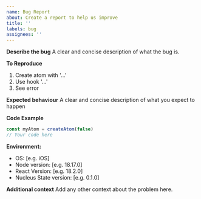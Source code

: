 ```yaml
---
name: Bug Report
about: Create a report to help us improve
title: ''
labels: bug
assignees: ''
---
```

**Describe the bug**
A clear and concise description of what the bug is.

**To Reproduce**
1. Create atom with '...'
2. Use hook '...'
3. See error

**Expected behaviour**
A clear and concise description of what you expect to happen

**Code Example**
```typescript
const myAtom = createAtom(false)
// Your code here
```

**Environment:**
- OS: [e.g. iOS]
- Node version: [e.g. 18.17.0]
- React Version: [e.g. 18.2.0]
- Nucleus State version: [e.g. 0.1.0]

**Additional context**
Add any other context about the problem here.